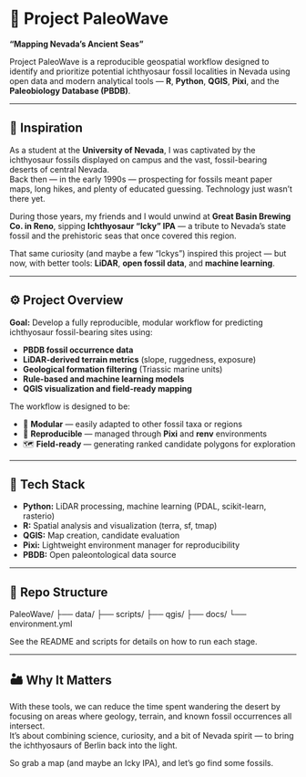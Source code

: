 # 🦴 Project PaleoWave

**“Mapping Nevada’s Ancient Seas”**

Project PaleoWave is a reproducible geospatial workflow designed to identify and prioritize potential ichthyosaur fossil localities in Nevada using open data and modern analytical tools — **R**, **Python**, **QGIS**, **Pixi**, and the **Paleobiology Database (PBDB)**.

---

## 🌵 Inspiration

As a student at the **University of Nevada**, I was captivated by the ichthyosaur fossils displayed on campus and the vast, fossil-bearing deserts of central Nevada.  
Back then — in the early 1990s — prospecting for fossils meant paper maps, long hikes, and plenty of educated guessing. Technology just wasn’t there yet.

During those years, my friends and I would unwind at **Great Basin Brewing Co. in Reno**, sipping **Ichthyosaur “Icky” IPA** — a tribute to Nevada’s state fossil and the prehistoric seas that once covered this region.  

That same curiosity (and maybe a few “Ickys”) inspired this project — but now, with better tools: **LiDAR**, **open fossil data**, and **machine learning**.

---

## ⚙️ Project Overview

**Goal:** Develop a fully reproducible, modular workflow for predicting ichthyosaur fossil-bearing sites using:
- **PBDB fossil occurrence data**  
- **LiDAR-derived terrain metrics** (slope, ruggedness, exposure)
- **Geological formation filtering** (Triassic marine units)
- **Rule-based and machine learning models**
- **QGIS visualization and field-ready mapping**

The workflow is designed to be:
- 🧩 **Modular** — easily adapted to other fossil taxa or regions  
- 🔁 **Reproducible** — managed through **Pixi** and **renv** environments  
- 🗺️ **Field-ready** — generating ranked candidate polygons for exploration  

---

## 🧪 Tech Stack
- **Python:** LiDAR processing, machine learning (PDAL, scikit-learn, rasterio)
- **R:** Spatial analysis and visualization (terra, sf, tmap)
- **QGIS:** Map creation, candidate evaluation
- **Pixi:** Lightweight environment manager for reproducibility
- **PBDB:** Open paleontological data source

---

## 🚀 Repo Structure
PaleoWave/
├── data/
├── scripts/
├── qgis/
├── docs/
└── environment.yml

See the README and scripts for details on how to run each stage.

---

## 🏜️ Why It Matters
With these tools, we can reduce the time spent wandering the desert by focusing on areas where geology, terrain, and known fossil occurrences all intersect.  
It’s about combining science, curiosity, and a bit of Nevada spirit — to bring the ichthyosaurs of Berlin back into the light.

So grab a map (and maybe an Icky IPA), and let’s go find some fossils.
